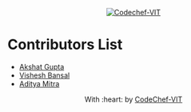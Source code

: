 <p align="center"><a href="https://www.codechefvit.com" target="_blank"><img src="https://s3.amazonaws.com/codechef_shared/sites/all/themes/abessive/logo-3.png" title="CodeChef-VIT" alt="Codechef-VIT"></a>
</p>

# Contributors List
* [Akshat Gupta](https://github.com/akshatvg)
* [Vishesh Bansal](https://github.com/VisheshBansal)
* [Aditya Mitra](https://github.com/whoisaditya)
<p align="center">
	With :heart: by <a href="https://www.codechefvit.com" target="_blank">CodeChef-VIT</a>
</p>
